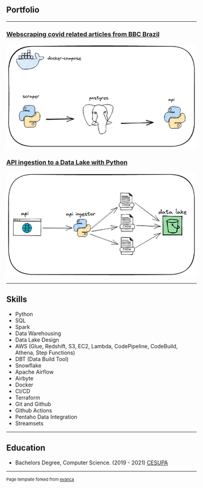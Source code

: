 ## Portfolio

---

### [Webscraping covid related articles from BBC Brazil](https://github.com/brianamaral/covid-news)
<img src="images/thumb_covid_news.png?raw=true"/>

### [API ingestion to a Data Lake with Python](https://github.com/brianamaral/users_api_ingest)
<img src="images/thumb_api_ingest.png?raw=true"/>

---
## Skills
 - Python
 - SQL
 - Spark
 - Data Warehousing
 - Data Lake Design
 - AWS (Glue, Redshift, S3, EC2, Lambda, CodePipeline, CodeBuild, Athena, Step Functions)
 - DBT (Data Build Tool)
 - Snowflake
 - Apache Airflow
 - Airbyte
 - Docker
 - CI/CD
 - Terraform
 - Git and Github
 - Github Actions
 - Pentaho Data Integration
 - Streamsets

---

## Education

- Bachelors Degree, Computer Science. (2019 - 2021) [CESUPA](https://www.cesupa.br
)
---

<p style="font-size:11px">Page template forked from <a href="https://github.com/evanca/quick-portfolio">evanca</a></p>
<!-- Remove above link if you don't want to attibute -->

